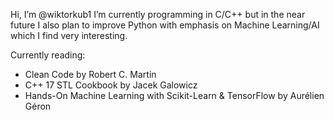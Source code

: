 Hi, I’m @wiktorkub1
I’m currently programming in C/C++ but in the near future I also plan to improve Python with emphasis on Machine Learning/AI which I find very interesting.

Currently reading:
- Clean Code by Robert C. Martin
- C++ 17 STL Cookbook by Jacek Galowicz
- Hands-On Machine Learning with Scikit-Learn & TensorFlow by Aurélien Géron

<!---
wiktorkub1/wiktorkub1 is a ✨ special ✨ repository because its `README.md` (this file) appears on your GitHub profile.
You can click the Preview link to take a look at your changes.
--->
